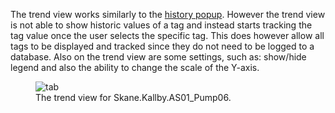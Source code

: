 The trend view works similarly to the [history popup](/docs/Workviews/Common_Popups/History.md). However the trend view is not able to show historic values of a tag and instead starts tracking the tag value once the user selects the specific tag. This does however allow all tags to be displayed and tracked since they do not need to be logged to a database. Also on the trend view are some settings, such as: show/hide legend and also the ability to change the scale of the Y-axis.


<figure>
    <img src="../pics/tab.png" 
         alt="tab">
    <figcaption>The trend view for Skane.Kallby.AS01_Pump06.</figcaption>
</figure>
